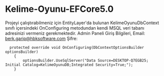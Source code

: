 # Kelime-Oyunu-EFCore5.0
Projeyi çalıştırabilmeniz için EntityLayer'da bulunan KelimeOyunuDbContext sınıfı içersindeki OnConfiguring metodundan kendi MSQL veri tabanı adresinizi vermeniz gerekmektedir.
Admin Paneli Giriş Bilgileri, Email: berk.garip@hbksoftware.com Şifre:

      protected override void OnConfiguring(DbContextOptionsBuilder optionsBuilder)
        {
            optionsBuilder.UseSqlServer("Data Source=DESKTOP-Q7EGB25; Initial Catalog=KelimeOyunuDB;Integrated Security=True;");
        }
        
       
